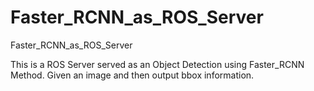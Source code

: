 # Faster_RCNN_as_ROS_Server
Faster_RCNN_as_ROS_Server

This is a ROS Server served as an Object Detection using Faster_RCNN Method. Given an image and then output bbox information.
